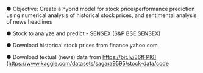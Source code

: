 ● Objective: Create a hybrid model for stock price/performance prediction using numerical analysis of historical stock prices, and sentimental analysis of news headlines

● Stock to analyze and predict - SENSEX (S&P BSE SENSEX)

● Download historical stock prices from finance.yahoo.com

● Download textual (news) data from 
https://bit.ly/36fFPI6](https://www.kaggle.com/datasets/sagara9595/stock-data/code

